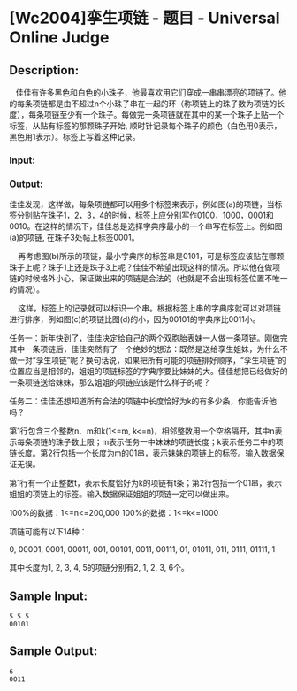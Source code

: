 # [Wc2004]孪生项链 - 题目 - Universal Online Judge

## Description: 

   佳佳有许多黑色和白色的小珠子，他最喜欢用它们穿成一串串漂亮的项链了。他的每条项链都是由不超过n个小珠子串在一起的环（称项链上的珠子数为项链的长度），每条项链至少有一个珠子。每做完一条项链就在其中的某一个珠子上贴一个标签，从贴有标签的那颗珠子开始, 顺时针记录每个珠子的颜色（白色用0表示，黑色用1表示）。标签上写着这种记录。

### Input: 



### Output: 





佳佳发现，这样做，每条项链都可以用多个标签来表示，例如图(a)的项链，当标签分别贴在珠子1，2，3，4的时候，标签上应分别写作0100，1000，0001和0010。在这样的情况下，佳佳总是选择字典序最小的一个串写在标签上。例如图(a)的项链, 在珠子3处帖上标签0001。

    再考虑图(b)所示的项链，最小字典序的标签串是0101，可是标签应该贴在哪颗珠子上呢？珠子1上还是珠子3上呢？佳佳不希望出现这样的情况。所以他在做项链的时候格外小心，保证做出来的项链是合法的（也就是不会出现标签位置不唯一的情况）。

    这样，标签上的记录就可以标识一个串。根据标签上串的字典序就可以对项链进行排序，例如图(c)的项链比图(d)的小，因为00101的字典序比0011小。

任务一：新年快到了，佳佳决定给自己的两个双胞胎表妹一人做一条项链。刚做完其中一条项链后，佳佳突然有了一个绝妙的想法：既然是送给孪生姐妹，为什么不做一对“孪生项链”呢？换句话说，如果把所有可能的项链排好顺序，“孪生项链”的位置应当是相邻的，姐姐的项链标签的字典序要比妹妹的大。佳佳想把已经做好的一条项链送给妹妹，那么姐姐的项链应该是什么样子的呢？

任务二：佳佳还想知道所有合法的项链中长度恰好为k的有多少条，你能告诉他吗？



第1行包含三个整数n、m和k(1<=m, k<=n)，相邻整数用一个空格隔开，其中n表示每条项链的珠子数上限；m表示任务一中妹妹的项链长度；k表示任务二中的项链长度。第2行包括一个长度为m的01串，表示妹妹的项链上的标签。输入数据保证无误。



第1行有一个正整数t，表示长度恰好为k的项链有t条；第2行包括一个01串，表示姐姐的项链上的标签。输入数据保证姐姐的项链一定可以做出来。

100%的数据：1<=n<=200,000 100%的数据：1<=k<=1000







项链可能有以下14种：

0, 00001, 0001, 00011, 001, 00101, 0011, 00111, 01, 01011, 011, 0111, 01111, 1

其中长度为1, 2, 3, 4, 5的项链分别有2, 1, 2, 3, 6个。




## Sample Input: 
```
5 5 5
00101

```

## Sample Output: 
```
6
0011

```
